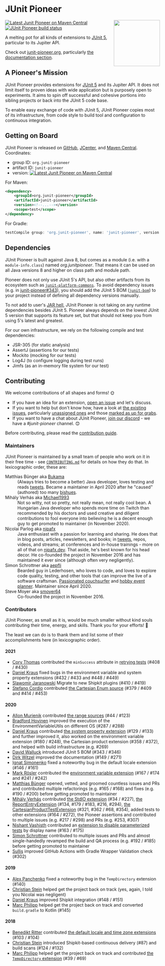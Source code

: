 # JUnit Pioneer

<img src="docs/project-logo.jpg" align="right" width="150px"/>

[![Latest Junit Pioneer on Maven Central](https://maven-badges.herokuapp.com/maven-central/org.junit-pioneer/junit-pioneer/badge.svg?style=flat)](https://mvnrepository.com/artifact/org.junit-pioneer/junit-pioneer)
[![JUnit Pioneer build status](https://github.com/junit-pioneer/junit-pioneer/workflows/JUnit%20Pioneer/badge.svg)](https://github.com/junit-pioneer/junit-pioneer/actions?query=workflow%3A%22JUnit+Pioneer%22+branch%3Amain)

A melting pot for all kinds of extensions to
[JUnit 5](https://github.com/junit-team/junit5), particular to its Jupiter API.

Check out [junit-pioneer.org](http://junit-pioneer.org), particularly [the documentation section](http://junit-pioneer.org/docs).


## A Pioneer's Mission

JUnit Pioneer provides extensions for [JUnit 5](https://github.com/junit-team/junit5/) and its Jupiter API.
It does not limit itself to proven ideas with wide application but is purposely open to experiments.
It aims to spin off successful and cohesive portions into sibling projects or back into the JUnit 5 code base.

To enable easy exchange of code with JUnit 5, JUnit Pioneer copies most of its infrastructure, from code style to build tool and configuration to continuous integration.


## Getting on Board

JUnit Pioneer is released on [GitHub](https://github.com/junit-pioneer/junit-pioneer/releases), [JCenter](https://jcenter.bintray.com/org/junit-pioneer/junit-pioneer/), and [Maven Central](http://search.maven.org/#search%7Cga%7C1%7Cg%3A%22org.junit-pioneer%22%20a%3A%22junit-pioneer%22). Coordinates:

* group ID: `org.junit-pioneer`
* artifact ID: `junit-pioneer`
* version: [![Latest Junit Pioneer on Maven Central](https://maven-badges.herokuapp.com/maven-central/org.junit-pioneer/junit-pioneer/badge.svg?style=flat)](https://mvnrepository.com/artifact/org.junit-pioneer/junit-pioneer)

For Maven:

```xml
<dependency>
	<groupId>org.junit-pioneer</groupId>
	<artifactId>junit-pioneer</artifactId>
	<version><!--...--></version>
	<scope>test</scope>
</dependency>
```

For Gradle:

```groovy
testCompile group: 'org.junit-pioneer', name: 'junit-pioneer', version: /*...*/
```


## Dependencies

JUnit Pioneer is built against Java 8, but comes as a module (i.e. with a `module-info.class`) named _org.junitpioneer_.
That means it can be used on all Java versions 8 and higher on class path and module path.

Pioneer does not only use JUnit 5's API, but also other artifacts from its ecosystem such as [`junit-platform-commons`](https://mvnrepository.com/artifact/org.junit.platform/junit-platform-commons).
To avoid dependency issues (e.g. in [junit-pioneer#343](https://github.com/junit-pioneer/junit-pioneer/issues/343)), you should add the JUnit 5 BOM ([`junit-bom`](https://mvnrepository.com/artifact/org.junit/junit-bom)) to your project instead of defining all dependency versions manually.

To not add to user's [JAR hell](https://blog.codefx.org/java/jar-hell/), JUnit Pioneer is not taking on any runtime dependencies besides JUnit 5.
Pioneer always depends on the lowest JUnit 5 version that supports its feature set, but that should not keep you from using 5's latest and greatest.

For our own infrastructure, we rely on the following compile and test dependencies:

* JSR-305 (for static analysis)
* AssertJ (assertions for our tests)
* Mockito (mocking for our tests)
* Log4J (to configure logging during test runs)
* Jimfs (as an in-memory file system for our test)

## Contributing

We welcome contributions of all shapes and forms! 🌞

* If you have an idea for an extension, [open an issue](https://github.com/junit-pioneer/junit-pioneer/issues/new) and let's discuss.
* If you want to help but don't know how, have a look at [the existing issues](https://github.com/junit-pioneer/junit-pioneer/issues), particularly [unassigned ones](https://github.com/junit-pioneer/junit-pioneer/issues?q=is%3Aopen+is%3Aissue+no%3Aassignee) and those [marked as up for grabs](https://github.com/junit-pioneer/junit-pioneer/issues?q=is%3Aissue+is%3Aopen+label%3Aup-for-grabs).
* If you want to have a chat about JUnit Pioneer, [join our discord](https://discord.gg/rHfJeCF) - we have a _#junit-pioneer_ channel. 😊

Before contributing, please read the [contribution guide](CONTRIBUTING.md).

### Maintainers

JUnit Pioneer is maintained by a small team of people who work on it in their free time - see [`CONTRIBUTING.md`](CONTRIBUTING.md) for details on how they do that.
In lexicographic order, these are:

<dl>
	<dt>Matthias Bünger aka <a href="https://github.com/Bukama">Bukama</a></dt>
	<dd>(Always tries to become a better) Java developer, loves testing and reads <a href="https://twitter.com/bukamabish">tweets</a>.
		Became a maintainer in April 2020 after he "caused" (authored) too many <a href="https://github.com/junit-pioneer/junit-pioneer/issues">bishues</a>.</dd>
	<dt>Mihály Verhás aka <a href="https://github.com/Michael1993">Michael1993</a></dt>
	<dd>Not so witty, not so pretty, not really mean, not really cool bean.
		A Hungarian Java developer who spends more time on Twitch than recommended by his doctors and used creative and diligent contributions to fool everyone into believing he is a decent enough guy to get promoted to maintainer (in November 2020).
		</dd>
	<dt>Nicolai Parlog aka <a href="https://github.com/nipafx">nipafx</a></dt>
	<dd>Java enthusiast with a passion for learning and sharing.
		He does that in blog posts, articles, newsletters, and books; in <a href="https://twitter.com/nipafx">tweets</a>, repos, videos, and streams; at conferences and in-house trainings - more on all of that on <a href="https://nipafx.dev">nipafx.dev</a>.
		That aside, he's best known for his head decor.
		He co-founded the project in November 2016 and has maintained it ever since (although often very negligently).</dd>
	<dt>Simon Schrottner aka <a href="https://github.com/aepfli">aepfli</a></dt>
	<dd>Bearded guy in Lederhosen, who loves to code, and loves to explore code quality, testing, and other tools that can improve the live of a software craftsman.
		<a href="https://www.couchsurfing.com/people/simmens">Passionated couchsurfer</a> and <a href="https://www.facebook.com/togtrama">hobby event planner</a>.
		Maintainer since April 2020.</dd>
	<dt>Steve Moyer aka <a href="https://github.com/smoyer64">smoyer64</a></dt>
	<dd>Co-founded the project in November 2016.</dd>
</dl>

### Contributors

JUnit Pioneer, as small as it is, would be much smaller without kind souls contributing their time, energy, and skills.
Thank you for your efforts! 🙏

The least we can do is to thank them and list some of their accomplishments here (in lexicographic order).

#### 2021

* [Cory Thomas](https://github.com/dump247) contributed the `minSuccess` attribute in [retrying tests](https://junit-pioneer.org/docs/retrying-test/) (#408 / #430)
* [Daniel Kraus](https://github.com/beatngu13) fixed bugs in the environment variable and system property extensions (#432 / #433 and #448 / #449)
* [Slawomir Jaranowski](https://github.com/slawekjaranowski) Migrate to new Shipkit plugins (#410 / #419)
* [Stefano Cordio](https://github.com/scordio) contributed [the Cartesian Enum source](https://junit-pioneer.org/docs/cartesian-product/#cartesianenumsource) (#379 / #409 and #414 / #453)

#### 2020

* [Allon Murienik](https://github.com/mureinik) contributed [the range sources](https://junit-pioneer.org/docs/range-sources/) (#44 / #123)
* [Bradford Hovinen](https://github.com/hovinen) improved the execution of the EnvironmentVariableUtils on different OS (#287 / #288)
* [Daniel Kraus](https://github.com/beatngu13) contributed [the system property extension](https://junit-pioneer.org/docs/system-properties/) (#129 / #133) and further improved it, also worked on the environment variable extension (#180 / #248), the Cartesian product extension (#358 / #372), and helped with build infrastructure (e.g. #269)
* [David Walluck](https://github.com/dwalluck) introduced JUnit 5 BOM (#343 / #346)
* [Dirk Witzel](https://github.com/NPException) improved the documentation (#149 / #271)
* [Ignat Simonenko](https://github.com/simonenkoi) fixed a noteworthy bug in the default locale extension (#146 / #161)
* [Mark Rösler](https://github.com/Hancho2009) contributed the [environment variable extension](https://junit-pioneer.org/docs/environment-variables/) (#167 / #174 and #241 / #242)
* [Matthias Bünger](https://github.com/Bukama) opened, vetted, and groomed countless issues and PRs and contributed multiple refactorings (e.g. #165 / #168) and fixes (e.g. #190 / #200) before getting promoted to maintainer
* [Mihály Verhás](https://github.com/Michael1993) contributed [the StdIO extension](https://junit-pioneer.org/docs/standard-input-output/) (#34 / #227), [the ReportEntryExtension](https://junit-pioneer.org/docs/report-entries/) (#134, #179 / #183, #216, #294), [the CartesianProductTestExtension](https://junit-pioneer.org/docs/cartesian-product/) (#321, #362 / #68, #354), added tests to other extensions (#164 / #272), the Pioneer assertions and contributed to multiple issues (e.g. #217 / #298) and PRs (e.g. #253, #307)
* [Nishant Vashisth](https://github.com/nishantvas) contributed an [extension to disable parameterized tests](https://junit-pioneer.org/docs/disable-if-display-name/) by display name (#163 / #175)
* [Simon Schrottner](https://github.com/aepfli) contributed to multiple issues and PRs and almost single-handedly revamped the build and QA process (e.g. #192 / #185) before getting promoted to maintainer
* [Sullis](https://github.com/sullis) improved GitHub Actions with Gradle Wrapper Validation check (#302)

#### 2019

* [Alex Panchenko](https://github.com/panchenko) fixed a noteworthy bug in the `TempDirectory` extension (#140)
* [Christian Stein](https://github.com/sormuras) helped get the project back on track (yes, again, I told you Nicolai was negligent)
* [Daniel Kraus](https://github.com/beatngu13) improved Shipkit integration (#148 / #151)
* [Marc Philipp](https://github.com/marcphilipp) helped get the project back on track and converted `build.gradle` to Kotlin (#145)

#### 2018

* [Benedikt Ritter](https://github.com/britter) contributed [the default locale and time zone extensions](https://junit-pioneer.org/docs/default-locale-timezone/) (#103 / #104)
* [Christian Stein](https://github.com/sormuras) introduced Shipkit-based continuous delivery (#87) and build scans (#124 / #132)
* [Marc Philipp](https://github.com/marcphilipp) helped get the project back on track and contributed [the `TempDirectory` extension](https://junit-pioneer.org/docs/temp-directory/) (#39 / #69)
